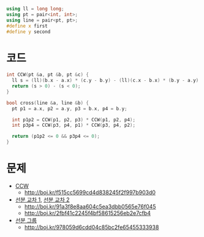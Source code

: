 ```cpp
using ll = long long;
using pt = pair<int, int>;
using line = pair<pt, pt>;
#define x first
#define y second
```

# 코드
```cpp
int CCW(pt &a, pt &b, pt &c) {
  ll s = (ll)(b.x - a.x) * (c.y - b.y) - (ll)(c.x - b.x) * (b.y - a.y);
  return (s > 0) - (s < 0);
}

bool cross(line &a, line &b) {
  pt p1 = a.x, p2 = a.y, p3 = b.x, p4 = b.y;

  int p1p2 = CCW(p1, p2, p3) * CCW(p1, p2, p4);
  int p3p4 = CCW(p3, p4, p1) * CCW(p3, p4, p2);

  return (p1p2 <= 0 && p3p4 <= 0);
}
```

# 문제
* [CCW](https://boj.kr/11758)
  * http://boj.kr/f515cc5699cd4d838245f2f997b903d0
* [선분 교차 1](https://boj.kr/17386), [선분 교차 2](https://boj.kr/17387)
  * http://boj.kr/91a3f8e8aa604c5ea3dbb0565e76f045
  * http://boj.kr/2fbf41c2245f4bf58615256eb2e7cfb4
* [선분 그룹](https://boj.kr/2162)
  * http://boj.kr/978059d6cdd04c85bc2fe65455333938